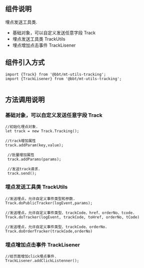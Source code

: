 ## 组件说明
   埋点发送工具类.

  * 基础对象，可以自定义发送任意字段 Track
  * 埋点发送工具类  TrackUtils
  * 埋点增加点击事件 TrackLisener

## 组件引入方式
 ```
 import {Track} from '@bbt/mt-utils-tracking';
 import {TrackLisener} from '@bbt/mt-utils-tracking';


 ```

## 方法调用说明

### 基础对象，可以自定义发送任意字段 Track

```
//初始化埋点对象.
let track = new Track.Tracking();

//track增加属性
track.addParam(key,value);

 //批量增加属性
 track.addParams(params);

 //发送track请求.
 track.send();

```

### 埋点发送工具类  TrackUtils

```
//发送埋点，允许自定义事件类型和参数.
Track.doPublicTracker(logEvent,params);

//发送埋点，允许自定义事件类型、trackCode、href、orderNo、tcode.
Track.doTracker(logEvent, trackCode, toHref, orderNo, tCode)

//发送埋点，允许自定义事件类型、trackCode、orderNo.
Track.doOrderTracker(trackCode,orderNo)
```

### 埋点增加点击事件 TrackLisener

```
//给页面增加click埋点事件.
TrackLisener.addClickListenner();


```
